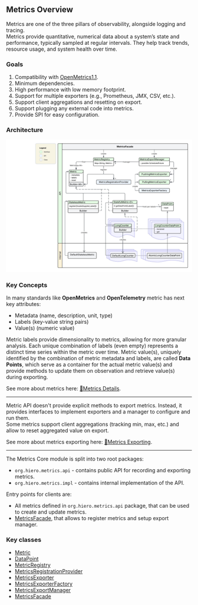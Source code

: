 ## Metrics Overview

Metrics are one of the three pillars of observability, alongside logging and tracing.  
Metrics provide quantitative, numerical data about a system’s state and performance, typically sampled at regular intervals. 
They help track trends, resource usage, and system health over time.

### Goals
1. Compatibility with [OpenMetrics1.1](https://github.com/prometheus/OpenMetrics/blob/main/specification/OpenMetrics.md).
2. Minimum dependencies.
3. High performance with low memory footprint.
4. Support for multiple exporters (e.g., Prometheus, JMX, CSV, etc.).
5. Support client aggregations and resetting on export.
6. Support plugging any external code into metrics.
7. Provide SPI for easy configuration.

### Architecture
![metrics_architecture.jpeg](img/metrics_architecture.jpeg)

### Key Concepts
In many standards like **OpenMetrics** and **OpenTelemetry** metric has next key attributes:
- Metadata (name, description, unit, type)
- Labels (key-value string pairs)
- Value(s) (numeric value)

Metric labels provide dimensionality to metrics, allowing for more granular analysis.
Each unique combination of labels (even empty) represents a distinct time series within the metric over time.
Metric value(s), uniquely identified by the combination of metric metadata and labels, 
are called **Data Points**, which serve as a container for the actual metric value(s) and provide methods 
to update them on observation and retrieve value(s) during exporting.

See more about metrics here: [📘Metrics Details](metrics_details.md).

---

Metric API doesn't provide explicit methods to export metrics. 
Instead, it provides interfaces to implement exporters and a manager to configure and run them.  
Some metrics support client aggregations (tracking min, max, etc.) and allow to reset aggregated value on export. 

See more about metrics exporting here: [📘Metrics Exporting](metrics_exporting.md).

---

The Metrics Core module is split into two root packages:
- `org.hiero.metrics.api` - contains public API for recording and exporting metrics.
- `org.hiero.metrics.impl` - contains internal implementation of the API.

Entry points for clients are:
- All metrics defined in `org.hiero.metrics.api` package, that can be used to create and update metrics.
- [MetricsFacade](../src/main/java/org/hiero/metrics/api/core/MetricsFacade.java), that allows to register metrics and setup export manager.

### Key classes
- [Metric](../src/main/java/org/hiero/metrics/api/core/Metric.java)
- [DataPoint](../src/main/java/org/hiero/metrics/api/datapoint/DataPoint.java)
- [MetricRegistry](../src/main/java/org/hiero/metrics/api/core/MetricRegistry.java)
- [MetricsRegistrationProvider](../src/main/java/org/hiero/metrics/api/core/MetricsRegistrationProvider.java)
- [MetricsExporter](../src/main/java/org/hiero/metrics/api/export/MetricsExporter.java)
- [MetricsExporterFactory](../src/main/java/org/hiero/metrics/api/export/MetricsExporterFactory.java)
- [MetricsExportManager](../src/main/java/org/hiero/metrics/api/export/MetricsExportManager.java)
- [MetricsFacade](../src/main/java/org/hiero/metrics/api/core/MetricsFacade.java)